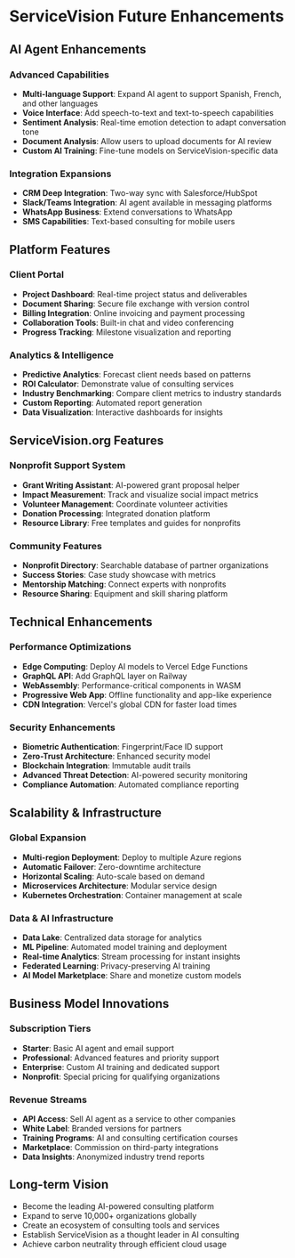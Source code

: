 # ServiceVision Future Enhancements

## AI Agent Enhancements

### Advanced Capabilities
- **Multi-language Support**: Expand AI agent to support Spanish, French, and other languages
- **Voice Interface**: Add speech-to-text and text-to-speech capabilities
- **Sentiment Analysis**: Real-time emotion detection to adapt conversation tone
- **Document Analysis**: Allow users to upload documents for AI review
- **Custom AI Training**: Fine-tune models on ServiceVision-specific data

### Integration Expansions
- **CRM Deep Integration**: Two-way sync with Salesforce/HubSpot
- **Slack/Teams Integration**: AI agent available in messaging platforms
- **WhatsApp Business**: Extend conversations to WhatsApp
- **SMS Capabilities**: Text-based consulting for mobile users

## Platform Features

### Client Portal
- **Project Dashboard**: Real-time project status and deliverables
- **Document Sharing**: Secure file exchange with version control
- **Billing Integration**: Online invoicing and payment processing
- **Collaboration Tools**: Built-in chat and video conferencing
- **Progress Tracking**: Milestone visualization and reporting

### Analytics & Intelligence
- **Predictive Analytics**: Forecast client needs based on patterns
- **ROI Calculator**: Demonstrate value of consulting services
- **Industry Benchmarking**: Compare client metrics to industry standards
- **Custom Reporting**: Automated report generation
- **Data Visualization**: Interactive dashboards for insights
## ServiceVision.org Features

### Nonprofit Support System
- **Grant Writing Assistant**: AI-powered grant proposal helper
- **Impact Measurement**: Track and visualize social impact metrics
- **Volunteer Management**: Coordinate volunteer activities
- **Donation Processing**: Integrated donation platform
- **Resource Library**: Free templates and guides for nonprofits

### Community Features
- **Nonprofit Directory**: Searchable database of partner organizations
- **Success Stories**: Case study showcase with metrics
- **Mentorship Matching**: Connect experts with nonprofits
- **Resource Sharing**: Equipment and skill sharing platform

## Technical Enhancements

### Performance Optimizations
- **Edge Computing**: Deploy AI models to Vercel Edge Functions
- **GraphQL API**: Add GraphQL layer on Railway
- **WebAssembly**: Performance-critical components in WASM
- **Progressive Web App**: Offline functionality and app-like experience
- **CDN Integration**: Vercel's global CDN for faster load times

### Security Enhancements
- **Biometric Authentication**: Fingerprint/Face ID support
- **Zero-Trust Architecture**: Enhanced security model
- **Blockchain Integration**: Immutable audit trails
- **Advanced Threat Detection**: AI-powered security monitoring
- **Compliance Automation**: Automated compliance reporting
## Scalability & Infrastructure

### Global Expansion
- **Multi-region Deployment**: Deploy to multiple Azure regions
- **Automatic Failover**: Zero-downtime architecture
- **Horizontal Scaling**: Auto-scale based on demand
- **Microservices Architecture**: Modular service design
- **Kubernetes Orchestration**: Container management at scale

### Data & AI Infrastructure
- **Data Lake**: Centralized data storage for analytics
- **ML Pipeline**: Automated model training and deployment
- **Real-time Analytics**: Stream processing for instant insights
- **Federated Learning**: Privacy-preserving AI training
- **AI Model Marketplace**: Share and monetize custom models

## Business Model Innovations

### Subscription Tiers
- **Starter**: Basic AI agent and email support
- **Professional**: Advanced features and priority support
- **Enterprise**: Custom AI training and dedicated support
- **Nonprofit**: Special pricing for qualifying organizations

### Revenue Streams
- **API Access**: Sell AI agent as a service to other companies
- **White Label**: Branded versions for partners
- **Training Programs**: AI and consulting certification courses
- **Marketplace**: Commission on third-party integrations
- **Data Insights**: Anonymized industry trend reports

## Long-term Vision
- Become the leading AI-powered consulting platform
- Expand to serve 10,000+ organizations globally
- Create an ecosystem of consulting tools and services
- Establish ServiceVision as a thought leader in AI consulting
- Achieve carbon neutrality through efficient cloud usage